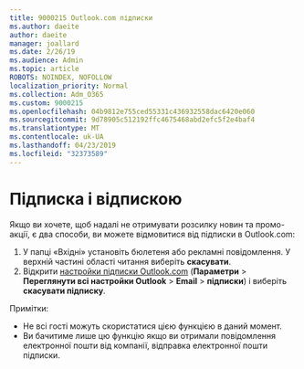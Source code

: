 ```yaml
---
title: 9000215 Outlook.com підписки
ms.author: daeite
author: daeite
manager: joallard
ms.date: 2/26/19
ms.audience: Admin
ms.topic: article
ROBOTS: NOINDEX, NOFOLLOW
localization_priority: Normal
ms.collection: Adm_O365
ms.custom: 9000215
ms.openlocfilehash: 04b9812e755ced55331c436932558dac6420e060
ms.sourcegitcommit: 9d78905c512192ffc4675468abd2efc5f2e4baf4
ms.translationtype: MT
ms.contentlocale: uk-UA
ms.lasthandoff: 04/23/2019
ms.locfileid: "32373589"
---
```

# <a name="subscriptions-and-unsubscribing"></a>Підписка і відпискою

Якщо ви хочете, щоб надалі не отримувати розсилку новин та промо-акції, є два способи, ви можете відмовитися від підписки в Outlook.com:

1. У папці «Вхідні» установіть бюлетеня або рекламні повідомлення. У верхній частині області читання виберіть **скасувати**.
2. Відкрити [настройки підписки Outlook.com](https://outlook.live.com/mail/options/mail/brandsSubscriptions) (**Параметри** > **Переглянути всі настройки Outlook** > **Email** > **підписки**) і виберіть **скасувати підписку**.

Примітки:

- Не всі гості можуть скористатися цією функцією в даний момент.
- Ви бачитиме лише цю функцію якщо ви отримали повідомлення електронної пошти від компанії, відправка електронної пошти підписки.